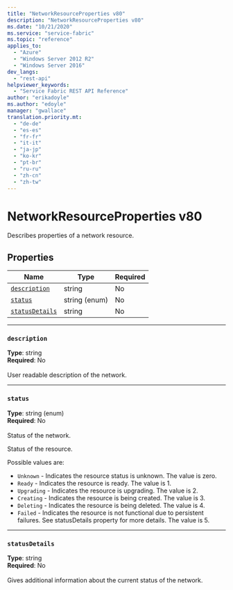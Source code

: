 ```yaml
---
title: "NetworkResourceProperties v80"
description: "NetworkResourceProperties v80"
ms.date: "10/21/2020"
ms.service: "service-fabric"
ms.topic: "reference"
applies_to: 
  - "Azure"
  - "Windows Server 2012 R2"
  - "Windows Server 2016"
dev_langs: 
  - "rest-api"
helpviewer_keywords: 
  - "Service Fabric REST API Reference"
author: "erikadoyle"
ms.author: "edoyle"
manager: "gwallace"
translation.priority.mt: 
  - "de-de"
  - "es-es"
  - "fr-fr"
  - "it-it"
  - "ja-jp"
  - "ko-kr"
  - "pt-br"
  - "ru-ru"
  - "zh-cn"
  - "zh-tw"
---
```

# NetworkResourceProperties v80

Describes properties of a network resource.

## Properties
| Name | Type | Required |
| --- | --- | --- |
| [`description`](#description) | string | No |
| [`status`](#status) | string (enum) | No |
| [`statusDetails`](#statusdetails) | string | No |

____
### `description`
__Type__: string <br/>
__Required__: No<br/>
<br/>
User readable description of the network.

____
### `status`
__Type__: string (enum) <br/>
__Required__: No<br/>
<br/>
Status of the network.

Status of the resource.

Possible values are: 

  - `Unknown` - Indicates the resource status is unknown. The value is zero.
  - `Ready` - Indicates the resource is ready. The value is 1.
  - `Upgrading` - Indicates the resource is upgrading. The value is 2.
  - `Creating` - Indicates the resource is being created. The value is 3.
  - `Deleting` - Indicates the resource is being deleted. The value is 4.
  - `Failed` - Indicates the resource is not functional due to persistent failures. See statusDetails property for more details. The value is 5.



____
### `statusDetails`
__Type__: string <br/>
__Required__: No<br/>
<br/>
Gives additional information about the current status of the network.
